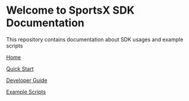# Welcome to SportsX SDK Documentation

This repository contains documentation about SDK usages and example scripts

[Home](user_manual/docs/index.md)

[Quick Start](user_manual/docs/quickstart.md)

[Developer Guide](user_manual/docs/guide.md)

[Example Scripts](examples)
